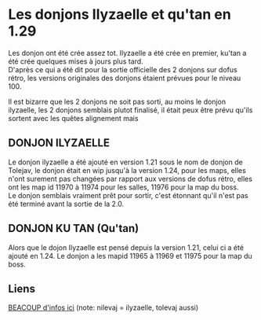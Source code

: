 # Les donjons Ilyzaelle et qu'tan en 1.29
Les donjon ont été crée assez tot. Ilyzaelle a été crée en premier, ku'tan a été crée quelques mises à jours plus tard.  
D'après ce qui a été dit pour la sortie officielle des 2 donjons sur dofus rétro, les versions originales des donjons étaient prévues pour le niveau 100.

Il est bizarre que les 2 donjons ne soit pas sorti, au moins le donjon ilyzaelle, les 2 donjons semblais plutot finalisé, il était peux être prévu qu'ils sortent avec les quêtes alignement mais 
## DONJON ILYZAELLE
Le donjon ilyzaelle a été ajouté en version 1.21 sous le nom de donjon de Tolejav, le donjon était en wip jusqu'à la version 1.24, pour les maps, elles n'ont surement pas changées par rapport aux versions de dofus rétro, elles ont les map id 11970 à 11974 pour les salles, 11976 pour la map du boss.  
Le donjon semblais vraiment prêt pour sortir, c'est étonnant qu'il n'est pas été terminé avant la sortie de la 2.0.
             
## DONJON KU TAN (Qu'tan)
Alors que le dojon Ilyzaelle est pensé depuis la version 1.21, celui ci a été ajouté en 1.24.
Le donjon a les mapid 11965 à 11969 et 11975 pour la map du boss.



## Liens
[BEACOUP d'infos ici](https://forums.jeuxonline.info/sujet/1152388-3/les-mysteres-de-dofus-futur-implantation) (note: nilevaj = ilyzaelle, tolevaj aussi)

